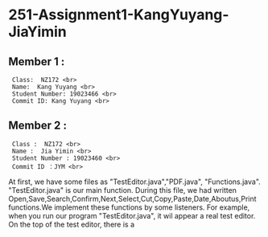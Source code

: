 # 251-Assignment1-KangYuyang-JiaYimin
 
## Member 1 : <br>
     Class:  NZ172 <br>
     Name:  Kang Yuyang <br>
     Student Number: 19023466 <br>
     Commit ID: Kang Yuyang <br>
     
## Member 2 : <br>
     Class :  NZ172 <br>
     Name :  Jia Yimin <br>
     Student Number : 19023460 <br>
     Commit ID ：JYM <br>
     
At first, we have some files as "TestEditor.java","PDF.java", "Functions.java".<br>
"TestEditor.java" is our main function. During this file, we had written Open,Save,Search,Confirm,Next,Select,Cut,Copy,Paste,Date,Aboutus,Print functions.We implement these functions by some listeners. 
For example, when you run our program "TestEditor.java", it wil appear a real test editor. On the top of the test editor, there is a 
     
 












































